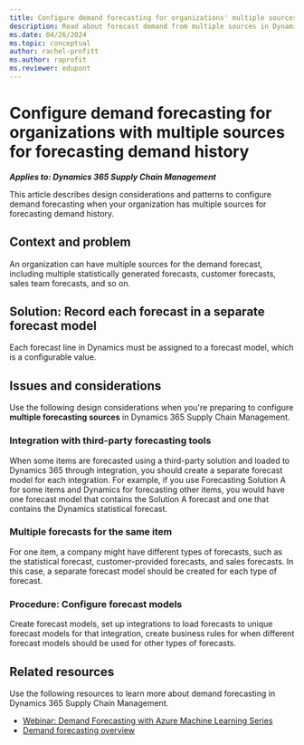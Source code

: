```yaml
---
title: Configure demand forecasting for organizations' multiple sources
description: Read about forecast demand from multiple sources in Dynamics 365 Supply Chain Management, including overviews on the context, problem, and integration with forecasting tools.
ms.date: 04/26/2024
ms.topic: conceptual
author: rachel-profitt
ms.author: raprofit
ms.reviewer: edupont
---
```


# Configure demand forecasting for organizations with multiple sources for forecasting demand history

***Applies to: Dynamics 365 Supply Chain Management***

This article describes design considerations and patterns to configure demand forecasting when your organization has multiple sources for forecasting demand history.

## Context and problem

An organization can have multiple sources for the demand forecast, including multiple statistically generated forecasts, customer forecasts, sales team forecasts, and so on.  

## Solution: Record each forecast in a separate forecast model

Each forecast line in Dynamics must be assigned to a forecast model, which is a configurable value.  

## Issues and considerations

Use the following design considerations when you're preparing to configure **multiple forecasting sources** in Dynamics 365 Supply Chain Management.

### Integration with third-party forecasting tools

When some items are forecasted using a third-party solution and loaded to Dynamics 365 through integration, you should create a separate forecast model for each integration. For example, if you use Forecasting Solution A for some items and Dynamics for forecasting other items, you would have one forecast model that contains the Solution A forecast and one that contains the Dynamics statistical forecast.

### Multiple forecasts for the same item

For one item, a company might have different types of forecasts, such as the statistical forecast, customer-provided forecasts, and sales forecasts. In this case, a separate forecast model should be created for each type of forecast.

### Procedure: Configure forecast models

Create forecast models, set up integrations to load forecasts to unique forecast models for that integration, create business rules for when different forecast models should be used for other types of forecasts.

## Related resources

Use the following resources to learn more about demand forecasting in Dynamics 365 Supply Chain Management.

- [Webinar: Demand Forecasting with Azure Machine Learning Series](https://community.dynamics.com/blogs/post/?postid=be5e2cbb-373f-4167-9e57-8ccb97f97b84)  
- [Demand forecasting overview](/dynamics365/supply-chain/master-planning/introduction-demand-forecasting)  

<!--## Tags
*Stakeholders*: Cost accountant; Manufacturing SME  

*Products*: Dynamics 365 Supply Chain Management  

*Configuration stage*: Iterative  
